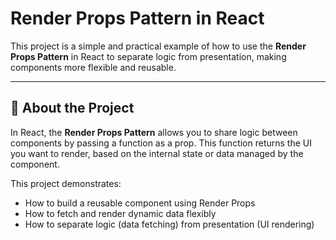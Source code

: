 # Render Props Pattern in React

This project is a simple and practical example of how to use the **Render Props Pattern** in React to separate logic from presentation, making components more flexible and reusable.

---

## 📖 About the Project

In React, the **Render Props Pattern** allows you to share logic between components by passing a function as a prop. This function returns the UI you want to render, based on the internal state or data managed by the component.

This project demonstrates:
- How to build a reusable component using Render Props
- How to fetch and render dynamic data flexibly
- How to separate logic (data fetching) from presentation (UI rendering)
